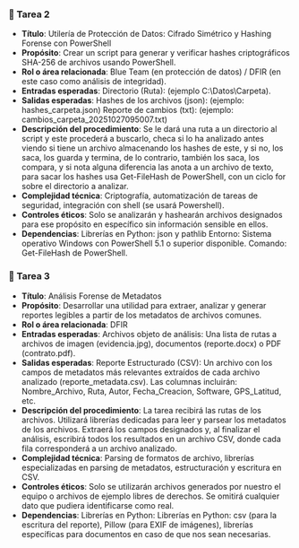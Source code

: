 

### 🧭 Tarea 2
- **Título**: Utilería de Protección de Datos: Cifrado Simétrico y Hashing Forense con PowerShell
- **Propósito**: Crear un script para generar y verificar hashes criptográficos SHA-256 de archivos usando PowerShell. 
- **Rol o área relacionada**: Blue Team (en protección de datos) / DFIR (en este caso como análisis de integridad).
- **Entradas esperadas**: Directorio (Ruta): (ejemplo C:\Datos\Carpeta).
- **Salidas esperadas**: Hashes de los archivos (json): (ejemplo: hashes_carpeta.json) 
Reporte de cambios (txt): (ejemplo: cambios_carpeta_20251027095007.txt) 
- **Descripción del procedimiento**: Se le dará una ruta a un directorio al script y este procederá a buscarlo, checa si lo ha analizado antes viendo si tiene un archivo almacenando los hashes de este, y si no, los saca, los guarda y termina, de lo contrario, también los saca, los compara, y si nota alguna diferencia las anota a un archivo de texto, para sacar los hashes usa Get-FileHash de PowerShell, con un ciclo for sobre el directorio a analizar.  
- **Complejidad técnica**:  Criptografía, automatización de tareas de seguridad, integración con shell (se usará Powershell).
- **Controles éticos**: Solo se analizarán y hashearán archivos designados para ese propósito en específico sin información sensible en ellos.
- **Dependencias**: Librerías en Python:  json y pathlib Entorno: Sistema operativo Windows con PowerShell 5.1 o superior disponible. Comando: Get-FileHash de PowerShell.

### 🧠 Tarea 3
- **Título**: Análisis Forense de Metadatos  
- **Propósito**: Desarrollar una utilidad para extraer, analizar y generar reportes legibles a partir de los metadatos de archivos comunes. 
- **Rol o área relacionada**: DFIR
- **Entradas esperadas**: Archivos objeto de análisis: Una lista de rutas a archivos de imagen (evidencia.jpg), documentos (reporte.docx) o PDF (contrato.pdf).
- **Salidas esperadas**: Reporte Estructurado (CSV): Un archivo con los campos de metadatos más relevantes extraídos de cada archivo analizado (reporte_metadata.csv). Las columnas incluirán: Nombre_Archivo, Ruta, Autor, Fecha_Creacion, Software, GPS_Latitud, etc.  
- **Descripción del procedimiento**: La tarea recibirá las rutas de los archivos. Utilizará librerías dedicadas para leer y parsear los metadatos de los archivos. Extraerá los campos designados y, al finalizar el análisis, escribirá todos los resultados en un archivo CSV, donde cada fila corresponderá a un archivo analizado. 
- **Complejidad técnica**: Parsing de formatos de archivo, librerías especializadas en parsing de metadatos, estructuración y escritura en CSV.
- **Controles éticos**: Solo se utilizarán archivos generados por nuestro el equipo o archivos de ejemplo libres de derechos. Se omitirá cualquier dato que pudiera identificarse como real. 
- **Dependencias**: Librerías en Python:  Librerías en Python: csv (para la escritura del reporte), Pillow (para EXIF de imágenes), librerías específicas para documentos en caso de que nos sean necesarias. 
